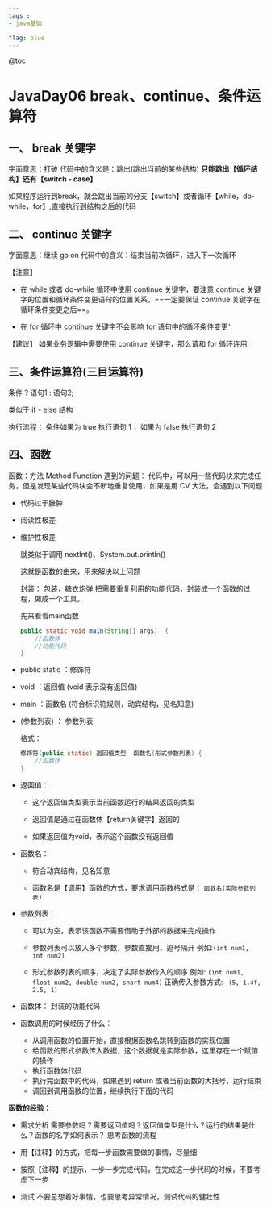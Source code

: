 ```yaml
---
tags : 
- java基础

flag: blue
---
```


@toc


# JavaDay06 break、continue、条件运算符

## 一、 break 关键字
字面意思：打破
代码中的含义是：跳出(跳出当前的某些结构)
**只能跳出【循环结构】还有【switch - case】**

如果程序运行到break，就会跳出当前的分支【switch】或者循环【while，do-while，for】,直接执行到结构之后的代码

## 二、 continue 关键字
字面意思：继续 go on
代码中的含义：结束当前次循环，进入下一次循环

【注意】
- 在 while 或者 do-while 循环中使用 continue 关键字，要注意 continue 关键字的位置和循环条件变更语句的位置关系，==一定要保证 continue 关键字在循环条件变更之后==。

- 在 for 循环中 continue 关键字不会影响 for 语句中的循环条件变更‘

【建议】
    如果业务逻辑中需要使用 continue 关键字，那么请和 for 循环连用

## 三、条件运算符(三目运算符)
条件 ? 语句1 : 语句2;

类似于 if - else 结构

执行流程：
    条件如果为 true 执行语句 1 ，如果为 false 执行语句 2

## 四、函数
函数：方法 Method Function
遇到的问题：
    代码中，可以用一些代码块来完成任务，但是发现某些代码块会不断地重复使用，如果是用 CV 大法，会遇到以下问题  

- 代码过于臃肿

- 阅读性极差

- 维护性极差

    就类似于调用 nextInt()、System.out.println()

    这就是函数的由来，用来解决以上问题

    封装：
        包装，糖衣炮弹
        把需要重复利用的功能代码，封装成一个函数的过程，做成一个工具。

    先来看看main函数

    ```java
    public static void main(String[] args)  {
        //函数体
        //功能代码
    }
    ```

- public static ：修饰符 

- void ：返回值 (void 表示没有返回值)

- main ：函数名 (符合标识符规则，动宾结构，见名知意)

- (参数列表) ： 参数列表

    格式：

    ```java
    修饰符(public static) 返回值类型  函数名(形式参数列表) {
        //函数体
    }
    ```

- 返回值：
    - 这个返回值类型表示当前函数运行的结果返回的类型

    - 返回值是通过在函数体【return关键字】返回的

    - 如果返回值为void，表示这个函数没有返回值

- 函数名：
    - 符合动宾结构，见名知意

    - 函数名是【调用】函数的方式，要求调用函数格式是： `函数名(实际参数列表)` 

- 参数列表：
    - 可以为空，表示该函数不需要借助于外部的数据来完成操作
    - 参数列表可以放入多个参数，参数直接用，逗号隔开
        例如:`(int num1, int num2)`

    - 形式参数列表的顺序，决定了实际参数传入的顺序
        例如:
         `(int num1, float num2, double num2, short num4)`
        正确传入参数方式:  ` (5, 1.4f, 2.5, 1)`

- 函数体：
            封装的功能代码
            
- 函数调用的时候经历了什么：
    - 从调用函数的位置开始，直接根据函数名跳转到函数的实现位置
    - 给函数的形式参数传入数据，这个数据就是实际参数，这里存在一个赋值的操作
    - 执行函数体代码
    - 执行完函数中的代码，如果遇到 return 或者当前函数的大括号，运行结束
    - 调回到调用函数的位置，继续执行下面的代码

**函数的经验：**

- 需求分析
    需要参数吗？需要返回值吗？返回值类型是什么？运行的结果是什么？函数的名字如何表示？
    思考函数的流程

- 用【注释】的方式，把每一步函数需要做的事情，尽量细

- 按照【注释】的提示，一步一步完成代码，在完成这一步代码的时候，不要考虑下一步

- 测试
        不要总想着好事情，也要思考异常情况，测试代码的健壮性